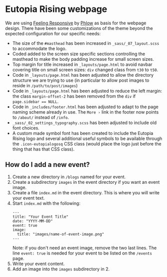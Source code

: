# Eutopia Rising webpage

We are using [Feeling Responsive][1] by [Phlow][2] as basis for the
webpage design. There have been some customizations of the theme
beyond the expected configuration for our specific needs:

* The size of the `#masthead` has been increased in
  `_sass/_07_layout.scss` to accommodate the logo.
* Coded added to the screen size specific sections controlling the masthead to make the body padding increase for small screen sizes.
* Top margin for title increased in `_layouts/page.html` to avoid navbar covering title on small screen sizes: `div` changed class from `t30` to `t50`.
* Code in `_layouts/page.html` has been adjusted to allow the
  directory structure we are trying to use (in particular to allow
  post images to reside in `/path/to/post/images`)
* Code in `_layouts/page.html` has been adjusted to reduce the left
  margin: the class `margin-offset-2` has been removed from the `div`
  if `page.sidebar == NULL`.
* Code in `_includes/footer.html` has been adjusted to adapt to the
  page naming scheme already in use. The `More ›` link in the footer
  now points to `/about/` instead of `/info`.
* `_sass/_02_settings_typography.scss` has been adjusted to include
  old font choices.
* A custom made symbol font has been created to include the Eutopia Rising logo and several additional useful symbols to be available through the `.icon-eutopialogosq` CSS class (would place the logo just before the thing that has that CSS class).


## How do I add a new event?

1. Create a new directory in `/blogs` named for your event.
2. Create a subdirectory `images` in the event directory if you want
   an event image.
3. Create a file `index.md` in the event directory. This is where you
   will write your event text.
4. Start `index.md` with the following:
   ```
   ---
   title: "Your Event Title"
   date: "YYYY-MM-DD"
   event: true
   image:
     title: "images/name-of-event-image.png"
   --- 

   ``` 
   Note: if you don't need an event image, remove the two last
   lines. The line `event: true` is needed for your event to be listed
   on the `/events` page.
5. Write your event content.
6. Add an image into the `images` subdirectory in 2.







 [1]: https://github.com/Phlow/feeling-responsive/
 [2]: https://github.com/Phlow/
